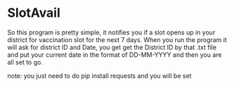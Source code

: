 # SlotAvail

So this program is pretty simple, it notifies you if a slot opens up in your district for vaccination slot for the next 7 days. 
When you run the program it will ask for district ID and Date, you get get the District ID by that .txt file and put your current date in the format of DD-MM-YYYY
and then you are all set to go.

note: you just need to do pip install requests and you will be set
